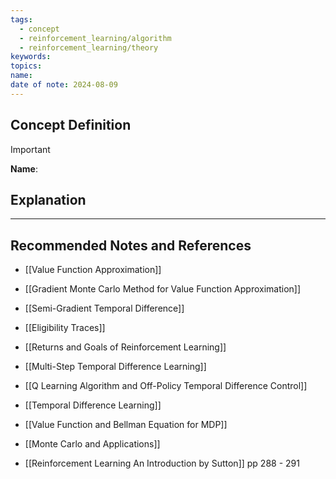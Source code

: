 ```yaml
---
tags:
  - concept
  - reinforcement_learning/algorithm
  - reinforcement_learning/theory
keywords: 
topics: 
name: 
date of note: 2024-08-09
---
```


## Concept Definition

>[!important]
>**Name**: 



## Explanation





-----------
##  Recommended Notes and References

- [[Value Function Approximation]]
- [[Gradient Monte Carlo Method for Value Function Approximation]]
- [[Semi-Gradient Temporal Difference]]
- [[Eligibility Traces]]
- [[Returns and Goals of Reinforcement Learning]]
- [[Multi-Step Temporal Difference Learning]]


- [[Q Learning Algorithm and Off-Policy Temporal Difference Control]]
- [[Temporal Difference Learning]]


- [[Value Function and Bellman Equation for MDP]]
- [[Monte Carlo and Applications]]

- [[Reinforcement Learning An Introduction by Sutton]] pp 288 - 291